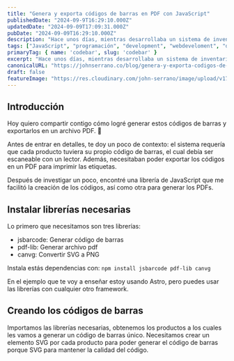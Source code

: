 ```yaml
---
title: "Genera y exporta códigos de barras en PDF con JavaScript"
publishedDate: "2024-09-9T16:29:10.000Z"
updatedDate: "2024-09-09T17:09:31.000Z"
pubDate: "2024-09-09T16:29:10.000Z"
description: "Hace unos días, mientras desarrollaba un sistema de inventario, me enfrenté al desafío de generar códigos de barras que pudieran ser leídos por un lector de códigos."
tags: ["JavaScript", "programación", "development", "webdeveloment", "desarrollo-web", "codebar", "frontend", "front-end", "codigo-de-barras", "software", "web", "johnserrano.co", "johnserrano", "pdf"]
primaryTag: { name: 'codebar', slug: 'codebar' }
excerpt: "Hace unos días, mientras desarrollaba un sistema de inventario, me enfrenté al desafío de generar códigos de barras que pudieran ser leídos por un lector de códigos."
canonicalURL: "https://johnserrano.co/blog/genera-y-exporta-codigos-de-barras-en-pdf-con-javascript"
draft: false
featureImage: "https://res.cloudinary.com/john-serrano/image/upload/v1708016497/John%20Serrano/Blog%20Post/zustand-aprende-a-gestionar-tu-estado-en-react-una-alternativa-sencilla-a-redux/viwegf4ocrn9kvcqkv2d.jpg"
---
```


## Introducción

Hoy quiero compartir contigo cómo logré generar estos códigos de barras y exportarlos en un archivo PDF. 📄

Antes de entrar en detalles, te doy un poco de contexto: el sistema requería que cada producto tuviera su propio código de barras, el cual debía ser escaneable con un lector. Además, necesitaban poder exportar los códigos en un PDF para imprimir las etiquetas.

Después de investigar un poco, encontré una librería de JavaScript que me facilitó la creación de los códigos, así como otra para generar los PDFs.

## Instalar librerías necesarias

Lo primero que necesitamos son tres librerías:
* jsbarcode: Generar código de barras
* pdf-lib: Generar archivo pdf
* canvg: Convertir SVG a PNG

Instala estás dependencias con: 
`npm install jsbarcode pdf-lib canvg`

En el ejemplo que te voy a enseñar estoy usando Astro, pero puedes usar las librerías con cualquier otro framework.

## Creando los códigos de barras

Importamos las librerías necesarias, obtenemos los productos a los cuales les vamos a generar un código de barras único. Necesitamos crear un elemento SVG por cada producto para poder generar el código de barras porque SVG para mantener la calidad del código.

